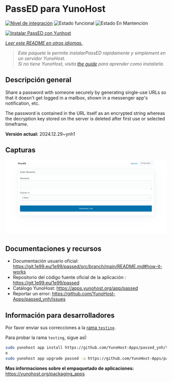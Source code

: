 <!--
Este archivo README esta generado automaticamente<https://github.com/YunoHost/apps/tree/master/tools/readme_generator>
No se debe editar a mano.
-->

# PassED para YunoHost

[![Nivel de integración](https://apps.yunohost.org/badge/integration/passed)](https://ci-apps.yunohost.org/ci/apps/passed/)
![Estado funcional](https://apps.yunohost.org/badge/state/passed)
![Estado En Mantención](https://apps.yunohost.org/badge/maintained/passed)

[![Instalar PassED con Yunhost](https://install-app.yunohost.org/install-with-yunohost.svg)](https://install-app.yunohost.org/?app=passed)

*[Leer este README en otros idiomas.](./ALL_README.md)*

> *Este paquete le permite instalarPassED rapidamente y simplement en un servidor YunoHost.*  
> *Si no tiene YunoHost, visita [the guide](https://yunohost.org/install) para aprender como instalarla.*

## Descripción general

Share a password with someone securely by generating single-use URLs so that it doesn't get logged in a mailbox, shown in a messenger app's notification, etc. 

The password is contained in the URL itself as an encrypted string whereas the decryption key stored on the server is deleted after first use or selected timeframe. 


**Versión actual:** 2024.12.29~ynh1

## Capturas

![Captura de PassED](./doc/screenshots/passed_ynh.png)

## Documentaciones y recursos

- Documentación usuario oficial: <https://git.1e99.eu/1e99/passed/src/branch/main/README.md#how-it-works>
- Repositorio del código fuente oficial de la aplicación : <https://git.1e99.eu/1e99/passed>
- Catálogo YunoHost: <https://apps.yunohost.org/app/passed>
- Reportar un error: <https://github.com/YunoHost-Apps/passed_ynh/issues>

## Información para desarrolladores

Por favor enviar sus correcciones a la [rama `testing`](https://github.com/YunoHost-Apps/passed_ynh/tree/testing).

Para probar la rama `testing`, sigue asÍ:

```bash
sudo yunohost app install https://github.com/YunoHost-Apps/passed_ynh/tree/testing --debug
o
sudo yunohost app upgrade passed -u https://github.com/YunoHost-Apps/passed_ynh/tree/testing --debug
```

**Mas informaciones sobre el empaquetado de aplicaciones:** <https://yunohost.org/packaging_apps>
